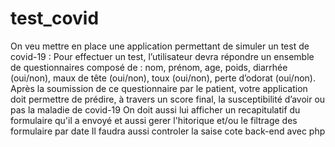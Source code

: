 # test_covid
On veu mettre en place une application permettant de simuler un test de covid-19 : 
Pour effectuer un test, l’utilisateur devra répondre un ensemble de questionnaires composé de  : nom, prénom, age, poids, diarrhée (oui/non), maux de tête (oui/non), toux (oui/non), perte d’odorat (oui/non).
Après la soumission de ce questionnaire par le patient, votre application doit permettre de prédire, à travers un score final, la susceptibilité d’avoir ou pas la maladie de covid-19
On doit aussi lui afficher un recapitulatif du formulaire qu'il a envoyé et aussi gerer l'hitorique  et/ou le filtrage des formulaire par date 
Il faudra aussi controler la saise cote back-end avec php 
